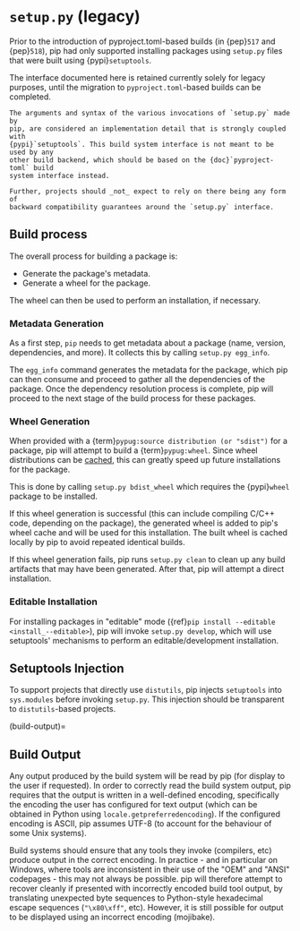 # `setup.py` (legacy)

Prior to the introduction of pyproject.toml-based builds (in {pep}`517` and
{pep}`518`), pip had only supported installing packages using `setup.py` files
that were built using {pypi}`setuptools`.

The interface documented here is retained currently solely for legacy purposes,
until the migration to `pyproject.toml`-based builds can be completed.

```{caution}
The arguments and syntax of the various invocations of `setup.py` made by
pip, are considered an implementation detail that is strongly coupled with
{pypi}`setuptools`. This build system interface is not meant to be used by any
other build backend, which should be based on the {doc}`pyproject-toml` build
system interface instead.

Further, projects should _not_ expect to rely on there being any form of
backward compatibility guarantees around the `setup.py` interface.
```

## Build process

The overall process for building a package is:

- Generate the package's metadata.
- Generate a wheel for the package.

The wheel can then be used to perform an installation, if necessary.

### Metadata Generation

As a first step, `pip` needs to get metadata about a package (name, version,
dependencies, and more). It collects this by calling `setup.py egg_info`.

The `egg_info` command generates the metadata for the package, which pip can
then consume and proceed to gather all the dependencies of the package. Once
the dependency resolution process is complete, pip will proceed to the next
stage of the build process for these packages.

### Wheel Generation

When provided with a {term}`pypug:source distribution (or "sdist")` for a
package, pip will attempt to build a {term}`pypug:wheel`. Since wheel
distributions can be [cached](wheel-caching), this can greatly speed up future
installations for the package.

This is done by calling `setup.py bdist_wheel` which requires the {pypi}`wheel`
package to be installed.

If this wheel generation is successful (this can include compiling C/C++ code,
depending on the package), the generated wheel is added to pip's wheel cache
and will be used for this installation. The built wheel is cached locally
by pip to avoid repeated identical builds.

If this wheel generation fails, pip runs `setup.py clean` to clean up any build
artifacts that may have been generated. After that, pip will attempt a direct
installation.

### Editable Installation

For installing packages in "editable" mode
({ref}`pip install --editable <install_--editable>`), pip will invoke
`setup.py develop`, which will use setuptools' mechanisms to perform an
editable/development installation.

## Setuptools Injection

To support projects that directly use `distutils`, pip injects `setuptools` into
`sys.modules` before invoking `setup.py`. This injection should be transparent
to `distutils`-based projects.

(build-output)=

## Build Output

Any output produced by the build system will be read by pip (for display to the
user if requested). In order to correctly read the build system output, pip
requires that the output is written in a well-defined encoding, specifically
the encoding the user has configured for text output (which can be obtained in
Python using `locale.getpreferredencoding`). If the configured encoding is
ASCII, pip assumes UTF-8 (to account for the behaviour of some Unix systems).

Build systems should ensure that any tools they invoke (compilers, etc) produce
output in the correct encoding. In practice - and in particular on Windows,
where tools are inconsistent in their use of the "OEM" and "ANSI" codepages -
this may not always be possible. pip will therefore attempt to recover cleanly
if presented with incorrectly encoded build tool output, by translating
unexpected byte sequences to Python-style hexadecimal escape sequences
(`"\x80\xff"`, etc). However, it is still possible for output to be displayed
using an incorrect encoding (mojibake).
